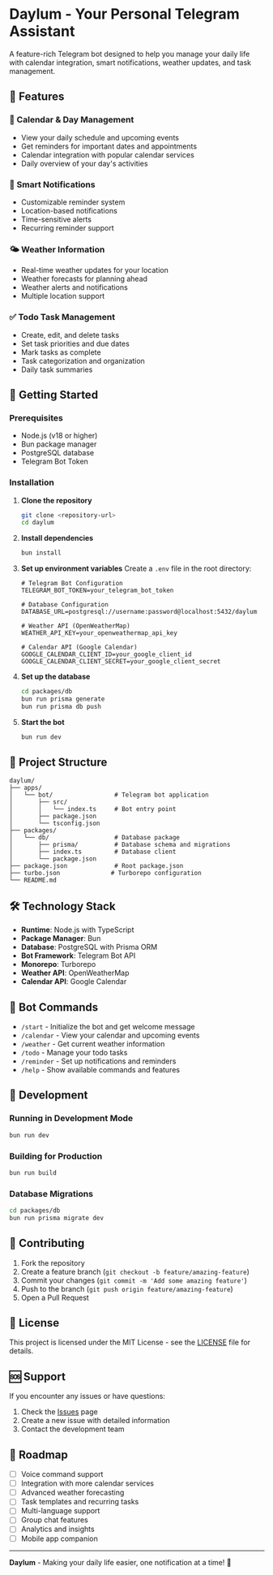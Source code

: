 # Daylum - Your Personal Telegram Assistant

A feature-rich Telegram bot designed to help you manage your daily life with calendar integration, smart notifications, weather updates, and task management.

## 🌟 Features

### 📅 Calendar & Day Management
- View your daily schedule and upcoming events
- Get reminders for important dates and appointments
- Calendar integration with popular calendar services
- Daily overview of your day's activities

### 🔔 Smart Notifications
- Customizable reminder system
- Location-based notifications
- Time-sensitive alerts
- Recurring reminder support

### 🌤️ Weather Information
- Real-time weather updates for your location
- Weather forecasts for planning ahead
- Weather alerts and notifications
- Multiple location support

### ✅ Todo Task Management
- Create, edit, and delete tasks
- Set task priorities and due dates
- Mark tasks as complete
- Task categorization and organization
- Daily task summaries

## 🚀 Getting Started

### Prerequisites
- Node.js (v18 or higher)
- Bun package manager
- PostgreSQL database
- Telegram Bot Token

### Installation

1. **Clone the repository**
   ```bash
   git clone <repository-url>
   cd daylum
   ```

2. **Install dependencies**
   ```bash
   bun install
   ```

3. **Set up environment variables**
   Create a `.env` file in the root directory:
   ```env
   # Telegram Bot Configuration
   TELEGRAM_BOT_TOKEN=your_telegram_bot_token
   
   # Database Configuration
   DATABASE_URL=postgresql://username:password@localhost:5432/daylum
   
   # Weather API (OpenWeatherMap)
   WEATHER_API_KEY=your_openweathermap_api_key
   
   # Calendar API (Google Calendar)
   GOOGLE_CALENDAR_CLIENT_ID=your_google_client_id
   GOOGLE_CALENDAR_CLIENT_SECRET=your_google_client_secret
   ```

4. **Set up the database**
   ```bash
   cd packages/db
   bun run prisma generate
   bun run prisma db push
   ```

5. **Start the bot**
   ```bash
   bun run dev
   ```

## 📁 Project Structure

```
daylum/
├── apps/
│   └── bot/                 # Telegram bot application
│       ├── src/
│       │   └── index.ts     # Bot entry point
│       ├── package.json
│       └── tsconfig.json
├── packages/
│   └── db/                  # Database package
│       ├── prisma/          # Database schema and migrations
│       ├── index.ts         # Database client
│       └── package.json
├── package.json             # Root package.json
├── turbo.json              # Turborepo configuration
└── README.md
```

## 🛠️ Technology Stack

- **Runtime**: Node.js with TypeScript
- **Package Manager**: Bun
- **Database**: PostgreSQL with Prisma ORM
- **Bot Framework**: Telegram Bot API
- **Monorepo**: Turborepo
- **Weather API**: OpenWeatherMap
- **Calendar API**: Google Calendar

## 📱 Bot Commands

- `/start` - Initialize the bot and get welcome message
- `/calendar` - View your calendar and upcoming events
- `/weather` - Get current weather information
- `/todo` - Manage your todo tasks
- `/reminder` - Set up notifications and reminders
- `/help` - Show available commands and features

## 🔧 Development

### Running in Development Mode
```bash
bun run dev
```

### Building for Production
```bash
bun run build
```

### Database Migrations
```bash
cd packages/db
bun run prisma migrate dev
```

## 🤝 Contributing

1. Fork the repository
2. Create a feature branch (`git checkout -b feature/amazing-feature`)
3. Commit your changes (`git commit -m 'Add some amazing feature'`)
4. Push to the branch (`git push origin feature/amazing-feature`)
5. Open a Pull Request

## 📄 License

This project is licensed under the MIT License - see the [LICENSE](LICENSE) file for details.

## 🆘 Support

If you encounter any issues or have questions:

1. Check the [Issues](https://github.com/yourusername/daylum/issues) page
2. Create a new issue with detailed information
3. Contact the development team

## 🔮 Roadmap

- [ ] Voice command support
- [ ] Integration with more calendar services
- [ ] Advanced weather forecasting
- [ ] Task templates and recurring tasks
- [ ] Multi-language support
- [ ] Group chat features
- [ ] Analytics and insights
- [ ] Mobile app companion

---

**Daylum** - Making your daily life easier, one notification at a time! 🌟